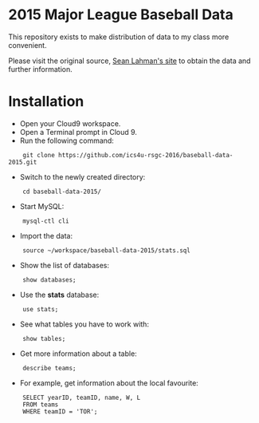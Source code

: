 # 2015 Major League Baseball Data

This repository exists to make distribution of data to my class more convenient.

Please visit the original source, [Sean Lahman's site](http://www.seanlahman.com/baseball-archive/statistics/) to obtain the data and further information.

# Installation

* Open your Cloud9 workspace.
* Open a Terminal prompt in Cloud 9.
* Run the following command:
```
    git clone https://github.com/ics4u-rsgc-2016/baseball-data-2015.git
```    
* Switch to the newly created directory:
```    
    cd baseball-data-2015/
```    
* Start MySQL:
```    
    mysql-ctl cli
```    
* Import the data:
```    
    source ~/workspace/baseball-data-2015/stats.sql
```    
* Show the list of databases:
```    
    show databases;
```    
* Use the **stats** database:
```    
    use stats;
```    
* See what tables you have to work with:
```    
    show tables;
```    
* Get more information about a table:
```    
    describe teams;
```    
* For example, get information about the local favourite:
```    
    SELECT yearID, teamID, name, W, L 
    FROM teams 
    WHERE teamID = 'TOR'; 
```    

